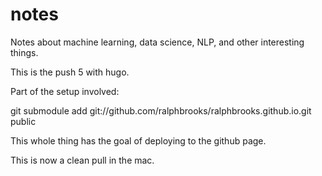 # notes
Notes about machine learning, data science, NLP, and other interesting things. 

This is the push 5 with hugo.

Part of the setup involved:

git submodule add git://github.com/ralphbrooks/ralphbrooks.github.io.git public

This whole thing has the goal of deploying to the github page.

This is now a clean pull in the mac.
